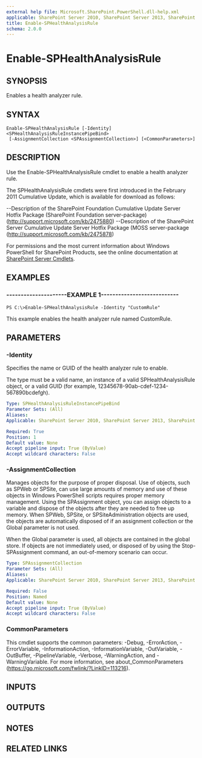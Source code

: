 ```yaml
---
external help file: Microsoft.SharePoint.PowerShell.dll-help.xml
applicable: SharePoint Server 2010, SharePoint Server 2013, SharePoint Server 2016, SharePoint Server 2019
title: Enable-SPHealthAnalysisRule
schema: 2.0.0
---
```


# Enable-SPHealthAnalysisRule

## SYNOPSIS

Enables a health analyzer rule.



## SYNTAX

```
Enable-SPHealthAnalysisRule [-Identity] <SPHealthAnalysisRuleInstancePipeBind>
 [-AssignmentCollection <SPAssignmentCollection>] [<CommonParameters>]
```

## DESCRIPTION
Use the Enable-SPHealthAnalysisRule cmdlet to enable a health analyzer rule.

The SPHealthAnalysisRule cmdlets were first introduced in the February 2011 Cumulative Update, which is available for download as follows:

--Description of the SharePoint Foundation Cumulative Update Server Hotfix Package (SharePoint Foundation server-package) (http://support.microsoft.com/kb/2475880)
--Description of the SharePoint Server Cumulative Update Server Hotfix Package (MOSS server-package (http://support.microsoft.com/kb/2475878)

For permissions and the most current information about Windows PowerShell for SharePoint Products, see the online documentation at [SharePoint Server Cmdlets](https://docs.microsoft.com/powershell/sharepoint/sharepoint-server/sharepoint-server-cmdlets).

## EXAMPLES

### ---------------------EXAMPLE 1--------------------------- 
```
PS C:\>Enable-SPHealthAnalysisRule -Identity "CustomRule"
```

This example enables the health analyzer rule named CustomRule.

## PARAMETERS

### -Identity
Specifies the name or GUID of the health analyzer rule to enable.

The type must be a valid name, an instance of a valid SPHealthAnalysisRule object, or a valid GUID (for example, 12345678-90ab-cdef-1234-567890bcdefgh).

```yaml
Type: SPHealthAnalysisRuleInstancePipeBind
Parameter Sets: (All)
Aliases: 
Applicable: SharePoint Server 2010, SharePoint Server 2013, SharePoint Server 2016, SharePoint Server 2019

Required: True
Position: 1
Default value: None
Accept pipeline input: True (ByValue)
Accept wildcard characters: False
```

### -AssignmentCollection
Manages objects for the purpose of proper disposal.
Use of objects, such as SPWeb or SPSite, can use large amounts of memory and use of these objects in Windows PowerShell scripts requires proper memory management.
Using the SPAssignment object, you can assign objects to a variable and dispose of the objects after they are needed to free up memory.
When SPWeb, SPSite, or SPSiteAdministration objects are used, the objects are automatically disposed of if an assignment collection or the Global parameter is not used.

When the Global parameter is used, all objects are contained in the global store.
If objects are not immediately used, or disposed of by using the Stop-SPAssignment command, an out-of-memory scenario can occur.

```yaml
Type: SPAssignmentCollection
Parameter Sets: (All)
Aliases: 
Applicable: SharePoint Server 2010, SharePoint Server 2013, SharePoint Server 2016, SharePoint Server 2019

Required: False
Position: Named
Default value: None
Accept pipeline input: True (ByValue)
Accept wildcard characters: False
```

### CommonParameters
This cmdlet supports the common parameters: -Debug, -ErrorAction, -ErrorVariable, -InformationAction, -InformationVariable, -OutVariable, -OutBuffer, -PipelineVariable, -Verbose, -WarningAction, and -WarningVariable. For more information, see about_CommonParameters (https://go.microsoft.com/fwlink/?LinkID=113216).

## INPUTS

## OUTPUTS

## NOTES

## RELATED LINKS


